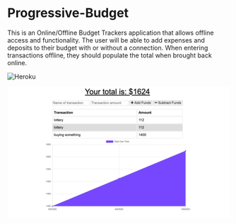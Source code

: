 # Progressive-Budget

This is an Online/Offline Budget Trackers application that allows offline access and functionality. The user will be able to add expenses and deposits to their budget with or without a connection. When entering transactions offline, they should populate the total when brought back online.


![Heroku](https://progressive-budget2123.herokuapp.com/)


![screenshoot](./sample.png)
